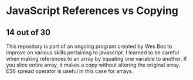 # JavaScript References vs Copying
## 14 out of 30
This repository is part of an ongoing program created by Wes Bos to improve on various skills pertaining to javascript.
I learned to be careful when making references to an array by equating one variable to another. If you slice entire array, it makes a copy without altering the original array. ES6 spread operator is useful in this case for arrays.

